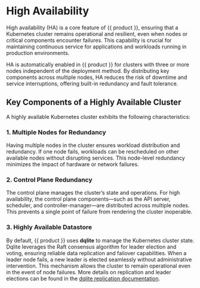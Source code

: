 # High Availability

High availability (HA) is a core feature of {{ product }}, ensuring that
a Kubernetes cluster remains operational and resilient, even when nodes or
critical components encounter failures. This capability is crucial for
maintaining continuous service for applications and workloads running in
production environments.

HA is automatically enabled in {{ product }} for clusters with three or
more nodes independent of the deployment method. By distributing key components
across multiple nodes, HA reduces the risk of downtime and service
interruptions, offering built-in redundancy and fault tolerance.

## Key Components of a Highly Available Cluster

A highly available Kubernetes cluster exhibits the following characteristics:

### 1. **Multiple Nodes for Redundancy**

Having multiple nodes in the cluster ensures workload distribution and
redundancy. If one node fails, workloads can be rescheduled on other available
nodes without disrupting services. This node-level redundancy minimizes the
impact of hardware or network failures.

### 2. **Control Plane Redundancy**

The control plane manages the cluster’s state and operations. For high
availability, the control plane components—such as the API server, scheduler,
and controller-manager—are distributed across multiple nodes. This prevents a
single point of failure from rendering the cluster inoperable.

### 3. **Highly Available Datastore**

By default, {{ product }} uses **dqlite** to manage the Kubernetes
cluster state. Dqlite leverages the Raft consensus algorithm for leader
election and voting, ensuring reliable data replication and failover
capabilities. When a leader node fails, a new leader is elected seamlessly
without administrative intervention. This mechanism allows the cluster to
remain operational even in the event of node failures. More details on
replication and leader elections can be found in
the [dqlite replication documentation][dqlite-replication].

<!-- LINKS -->
[dqlite-replication]: https://dqlite.io/docs/explanation/replication
